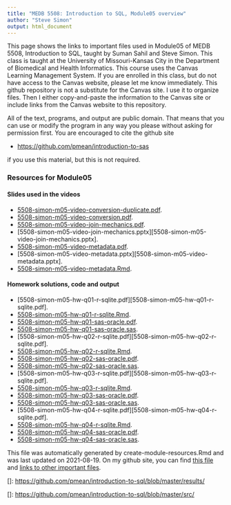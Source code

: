 ```yaml
---
title: "MEDB 5508: Introduction to SQL, Module05 overview"
author: "Steve Simon"
output: html_document
---
```


<!--This file was first created on 2021-07-28.-->

This page shows the links to important files used in Module05 of MEDB 5508, Introduction to SQL, taught by Suman Sahil and Steve Simon. This class is taught at the University of Missouri-Kansas City in the Department of Biomedical and Health Informatics. This course uses the Canvas Learning Management System. If you are enrolled in this class, but do not have access to the Canvas website, please let me know immediately. This github repository is not a substitute for the Canvas site. I use it to organize files. Then I either copy-and-paste the information to the Canvas site or include links from the Canvas website to this repository.

All of the text, programs, and output are public domain. That means that you can use or modify the program in any way you please without asking for permission first. You are encouraged to cite the github site

+ https://github.com/pmean/introduction-to-sas

if you use this material, but this is not required.

### Resources for Module05

#### Slides used in the videos

+ [5508-simon-m05-video-conversion-duplicate.pdf][5508-simon-m05-video-conversion-duplicate.pdf].
+ [5508-simon-m05-video-conversion.pdf][5508-simon-m05-video-conversion.pdf].
+ [5508-simon-m05-video-join-mechanics.pdf][5508-simon-m05-video-join-mechanics.pdf].
+ [5508-simon-m05-video-join-mechanics.pptx][5508-simon-m05-video-join-mechanics.pptx].
+ [5508-simon-m05-video-metadata.pdf][5508-simon-m05-video-metadata.pdf].
+ [5508-simon-m05-video-metadata.pptx][5508-simon-m05-video-metadata.pptx].
+ [5508-simon-m05-video-metadata.Rmd][5508-simon-m05-video-metadata.Rmd].

#### Homework solutions, code and output

+ [5508-simon-m05-hw-q01-r-sqlite.pdf][5508-simon-m05-hw-q01-r-sqlite.pdf].
+ [5508-simon-m05-hw-q01-r-sqlite.Rmd][5508-simon-m05-hw-q01-r-sqlite.Rmd].
+ [5508-simon-m05-hw-q01-sas-oracle.pdf][5508-simon-m05-hw-q01-sas-oracle.pdf].
+ [5508-simon-m05-hw-q01-sas-oracle.sas][5508-simon-m05-hw-q01-sas-oracle.sas].
+ [5508-simon-m05-hw-q02-r-sqlite.pdf][5508-simon-m05-hw-q02-r-sqlite.pdf].
+ [5508-simon-m05-hw-q02-r-sqlite.Rmd][5508-simon-m05-hw-q02-r-sqlite.Rmd].
+ [5508-simon-m05-hw-q02-sas-oracle.pdf][5508-simon-m05-hw-q02-sas-oracle.pdf].
+ [5508-simon-m05-hw-q02-sas-oracle.sas][5508-simon-m05-hw-q02-sas-oracle.sas].
+ [5508-simon-m05-hw-q03-r-sqlite.pdf][5508-simon-m05-hw-q03-r-sqlite.pdf].
+ [5508-simon-m05-hw-q03-r-sqlite.Rmd][5508-simon-m05-hw-q03-r-sqlite.Rmd].
+ [5508-simon-m05-hw-q03-sas-oracle.pdf][5508-simon-m05-hw-q03-sas-oracle.pdf].
+ [5508-simon-m05-hw-q03-sas-oracle.sas][5508-simon-m05-hw-q03-sas-oracle.sas].
+ [5508-simon-m05-hw-q04-r-sqlite.pdf][5508-simon-m05-hw-q04-r-sqlite.pdf].
+ [5508-simon-m05-hw-q04-r-sqlite.Rmd][5508-simon-m05-hw-q04-r-sqlite.Rmd].
+ [5508-simon-m05-hw-q04-sas-oracle.pdf][5508-simon-m05-hw-q04-sas-oracle.pdf].
+ [5508-simon-m05-hw-q04-sas-oracle.sas][5508-simon-m05-hw-q04-sas-oracle.sas].

This file was automatically generated by create-module-resources.Rmd and was last updated on 2021-08-19. On my github site, you can find [this file][thisf] and [links to other important files][mygit].

<!---my git--->
[thisf]: https://github.com/pmean/introduction-to-sql/blob/master/modules/5508-05-resources.md
[mygit]: https://github.com/pmean/introduction-to-sql/blob/master/README.md

<!---pdf_h--->
[5508-simon-m05-video-conversion-duplicate.pdf]: https://github.com/pmean/introduction-to-sql/blob/master/results/5508-simon-m05-video-conversion-duplicate.pdf
[5508-simon-m05-video-conversion.pdf]: https://github.com/pmean/introduction-to-sql/blob/master/results/5508-simon-m05-video-conversion.pdf
[5508-simon-m05-video-join-mechanics.pdf]: https://github.com/pmean/introduction-to-sql/blob/master/results/5508-simon-m05-video-join-mechanics.pdf
[5508-simon-m05-video-metadata.pdf]: https://github.com/pmean/introduction-to-sql/blob/master/results/5508-simon-m05-video-metadata.pdf

<!---ppt_v--->
[]: https://github.com/pmean/introduction-to-sql/blob/master/results/

<!---rmd_h--->
[5508-simon-m05-hw-q01-r-sqlite.Rmd]: https://github.com/pmean/introduction-to-sql/blob/master/src/5508-simon-m05-hw-q01-r-sqlite.Rmd
[5508-simon-m05-hw-q02-r-sqlite.Rmd]: https://github.com/pmean/introduction-to-sql/blob/master/src/5508-simon-m05-hw-q02-r-sqlite.Rmd
[5508-simon-m05-hw-q03-r-sqlite.Rmd]: https://github.com/pmean/introduction-to-sql/blob/master/src/5508-simon-m05-hw-q03-r-sqlite.Rmd
[5508-simon-m05-hw-q04-r-sqlite.Rmd]: https://github.com/pmean/introduction-to-sql/blob/master/src/5508-simon-m05-hw-q04-r-sqlite.Rmd

<!---rmd_o--->
[]: https://github.com/pmean/introduction-to-sql/blob/master/src/

<!---rmd_v--->
[5508-simon-m05-video-metadata.Rmd]: https://github.com/pmean/introduction-to-sql/blob/master/src/5508-simon-m05-video-metadata.Rmd

<!---sas_h--->
[5508-simon-m05-hw-q01-sas-oracle.sas]: https://github.com/pmean/introduction-to-sql/blob/master/src/5508-simon-m05-hw-q01-sas-oracle.sas
[5508-simon-m05-hw-q02-sas-oracle.sas]: https://github.com/pmean/introduction-to-sql/blob/master/src/5508-simon-m05-hw-q02-sas-oracle.sas
[5508-simon-m05-hw-q03-sas-oracle.sas]: https://github.com/pmean/introduction-to-sql/blob/master/src/5508-simon-m05-hw-q03-sas-oracle.sas
[5508-simon-m05-hw-q04-sas-oracle.sas]: https://github.com/pmean/introduction-to-sql/blob/master/src/5508-simon-m05-hw-q04-sas-oracle.sas

<!---sas_o--->
[5508-simon-m05-hw-q01-sas-oracle.pdf]: https://github.com/pmean/introduction-to-sql/blob/master/src/5508-simon-m05-hw-q01-sas-oracle.pdf
[5508-simon-m05-hw-q02-sas-oracle.pdf]: https://github.com/pmean/introduction-to-sql/blob/master/src/5508-simon-m05-hw-q02-sas-oracle.pdf
[5508-simon-m05-hw-q03-sas-oracle.pdf]: https://github.com/pmean/introduction-to-sql/blob/master/src/5508-simon-m05-hw-q03-sas-oracle.pdf
[5508-simon-m05-hw-q04-sas-oracle.pdf]: https://github.com/pmean/introduction-to-sql/blob/master/src/5508-simon-m05-hw-q04-sas-oracle.pdf
